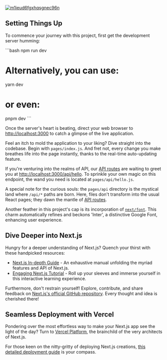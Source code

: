 [![m1ieud6fgxhqsgnec96n](https://user-images.githubusercontent.com/45850882/213618308-1fc9ee4c-f201-45eb-9439-e2973bf0a501.gif)](https://www.freecodecamp.org/news/build-a-job-description-generator-with-nextjs-and-chatgpt/)

## Setting Things Up

To commence your journey with this project, first get the development server humming:

\```bash
npm run dev
# Alternatively, you can use:
yarn dev
# or even:
pnpm dev
\```

Once the server's heart is beating, direct your web browser to [http://localhost:3000](http://localhost:3000) to catch a glimpse of the live application.

Feel an itch to mold the application to your liking? Dive straight into the codebase. Begin with `pages/index.js`. And fret not, every change you make breathes life into the page instantly, thanks to the real-time auto-updating feature.

If you're venturing into the realms of API, our [API routes](https://nextjs.org/docs/api-routes/introduction) are waiting to greet you at [http://localhost:3000/api/hello](http://localhost:3000/api/hello). To sprinkle your own magic on this endpoint, the wand you need is located at `pages/api/hello.js`.

A special note for the curious souls: the `pages/api` directory is the mystical land where `/api/*` paths are born. Here, files don't transform into the usual React pages; they dawn the mantle of [API routes](https://nextjs.org/docs/api-routes/introduction).

Another feather in this project's cap is its incorporation of [`next/font`](https://nextjs.org/docs/basic-features/font-optimization). This charm automatically refines and beckons 'Inter', a distinctive Google Font, enhancing user experience.

## Dive Deeper into Next.js

Hungry for a deeper understanding of Next.js? Quench your thirst with these handpicked resources:

- [Next.js In-depth Guide](https://nextjs.org/docs) - An exhaustive manual unfolding the myriad features and API of Next.js.
- [Engaging Next.js Tutorial](https://nextjs.org/learn) - Roll up your sleeves and immerse yourself in this interactive learning experience.

Furthermore, don't restrain yourself! Explore, contribute, and share feedback on [Next.js's official GitHub repository](https://github.com/vercel/next.js/). Every thought and idea is cherished there!

## Seamless Deployment with Vercel

Pondering over the most effortless way to make your Next.js app see the light of the day? Turn to [Vercel Platform](https://vercel.com/new?utm_medium=default-template&filter=next.js&utm_source=create-next-app&utm_campaign=create-next-app-readme), the brainchild of the very architects of Next.js.

For those keen on the nitty-gritty of deploying Next.js creations, [this detailed deployment guide](https://nextjs.org/docs/deployment) is your compass.

